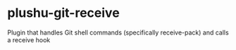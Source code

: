 plushu-git-receive
==================

Plugin that handles Git shell commands (specifically receive-pack) and calls a receive hook
